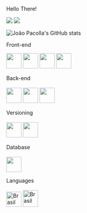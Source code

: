 Hello There! 

  <a href = "mailto:joaopaulostradioto@gmail.com"><img src="https://img.shields.io/badge/-Gmail-%23333?style=for-the-badge&logo=gmail&logoColor=white" target="_blank"></a>
  <a href="(https://www.linkedin.com/in/joaopaulostradiotopacolla/)" target="_blank"><img src="https://img.shields.io/badge/-LinkedIn-%230077B5?style=for-the-badge&logo=linkedin&logoColor=white" target="_blank"></a> 


![João Pacolla's GitHub stats](https://github-readme-stats.vercel.app/api?username=fanfufa&show_icons=true&theme=transparent)

                                                    
Front-end <div> 
<img src="https://cdn.jsdelivr.net/gh/devicons/devicon/icons/html5/html5-original.svg" width="40px">
<img src="https://cdn.jsdelivr.net/gh/devicons/devicon/icons/css3/css3-original.svg" width="40px">
<img src="https://cdn.jsdelivr.net/gh/devicons/devicon/icons/figma/figma-original.svg" width="40px">
<img src="https://cdn.jsdelivr.net/gh/devicons/devicon/icons/bootstrap/bootstrap-original.svg" width="40px">    
</div>
          
Back-end <br><br>
<img src="https://cdn.jsdelivr.net/gh/devicons/devicon/icons/csharp/csharp-original.svg" width="40px">
<img src="https://cdn.jsdelivr.net/gh/devicons/devicon/icons/java/java-original-wordmark.svg" width="40px">
<img src="https://cdn.jsdelivr.net/gh/devicons/devicon/icons/python/python-original.svg" width="40px">
<br>

Versioning <br><br>
<img src="https://cdn.jsdelivr.net/gh/devicons/devicon/icons/github/github-original.svg" width="40px">
<img src="https://cdn.jsdelivr.net/gh/devicons/devicon/icons/git/git-original.svg" width="40px">
                   
Database <br><br>
<img src="https://cdn.jsdelivr.net/gh/devicons/devicon/icons/mysql/mysql-original.svg" width="40px">
          
Languages<br> <br>
<img src="https://cdn-icons-png.flaticon.com/512/2412/2412385.png" alt="Brasil" width="40px"  height="40px">
<img src="https://files.softicons.com/download/internet-cons/flag-icons-by-custom-icon-design/png/256/United-States-Flag.png" alt="Brasil" width="40px"  height="44px">
